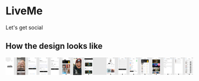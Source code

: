 # LiveMe

Let's get social
## How the design looks like
![](assets/screen_designs/live_me_community.png)
